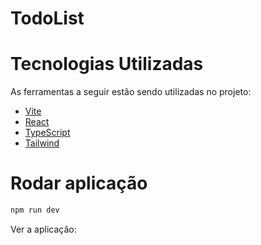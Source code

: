 # TodoList

# Tecnologias Utilizadas

As ferramentas a seguir estão sendo utilizadas no projeto:
 - [Vite](https://vitejs.dev/guide/)
 - [React](https://pt-br.reactjs.org/)
 - [TypeScript](https://www.typescriptlang.org/docs/)
 - [Tailwind](https://tailwindcss.com/docs/installation)

# Rodar aplicação
```bash
npm run dev
```

Ver a aplicação: 
